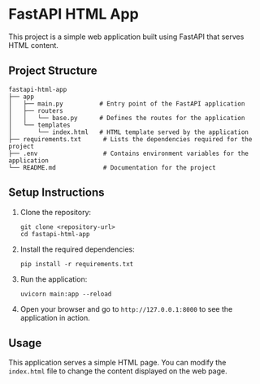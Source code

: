 # FastAPI HTML App

This project is a simple web application built using FastAPI that serves HTML content.

## Project Structure

```
fastapi-html-app
├── app
│   ├── main.py          # Entry point of the FastAPI application
│   ├── routers
│   │   └── base.py      # Defines the routes for the application
│   └── templates
│       └── index.html   # HTML template served by the application
├── requirements.txt      # Lists the dependencies required for the project
├── .env                  # Contains environment variables for the application
└── README.md             # Documentation for the project
```

## Setup Instructions

1. Clone the repository:
   ```
   git clone <repository-url>
   cd fastapi-html-app
   ```

2. Install the required dependencies:
   ```
   pip install -r requirements.txt
   ```

3. Run the application:
   ```
   uvicorn main:app --reload
   ```

4. Open your browser and go to `http://127.0.0.1:8000` to see the application in action.

## Usage

This application serves a simple HTML page. You can modify the `index.html` file to change the content displayed on the web page.
